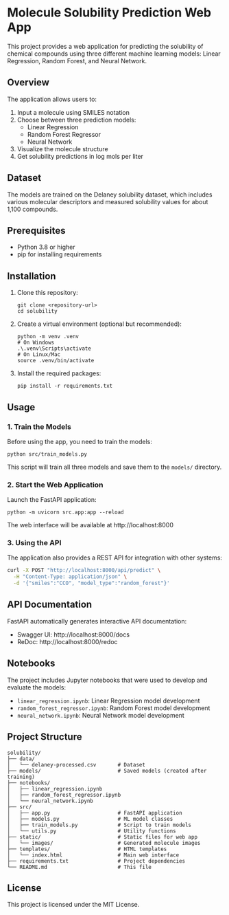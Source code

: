 # Molecule Solubility Prediction Web App

This project provides a web application for predicting the solubility of chemical compounds using three different machine learning models: Linear Regression, Random Forest, and Neural Network.

## Overview

The application allows users to:

1. Input a molecule using SMILES notation
2. Choose between three prediction models:
   - Linear Regression
   - Random Forest Regressor
   - Neural Network
3. Visualize the molecule structure
4. Get solubility predictions in log mols per liter

## Dataset

The models are trained on the Delaney solubility dataset, which includes various molecular descriptors and measured solubility values for about 1,100 compounds.

## Prerequisites

- Python 3.8 or higher
- pip for installing requirements

## Installation

1. Clone this repository:
   ```
   git clone <repository-url>
   cd solubility
   ```

2. Create a virtual environment (optional but recommended):
   ```
   python -m venv .venv
   # On Windows
   .\.venv\Scripts\activate
   # On Linux/Mac
   source .venv/bin/activate
   ```

3. Install the required packages:
   ```
   pip install -r requirements.txt
   ```

## Usage

### 1. Train the Models

Before using the app, you need to train the models:

```
python src/train_models.py
```

This script will train all three models and save them to the `models/` directory.

### 2. Start the Web Application

Launch the FastAPI application:

```
python -m uvicorn src.app:app --reload
```

The web interface will be available at http://localhost:8000

### 3. Using the API

The application also provides a REST API for integration with other systems:

```bash
curl -X POST "http://localhost:8000/api/predict" \
  -H "Content-Type: application/json" \
  -d '{"smiles":"CCO", "model_type":"random_forest"}'
```

## API Documentation

FastAPI automatically generates interactive API documentation:

- Swagger UI: http://localhost:8000/docs
- ReDoc: http://localhost:8000/redoc

## Notebooks

The project includes Jupyter notebooks that were used to develop and evaluate the models:

- `linear_regression.ipynb`: Linear Regression model development
- `random_forest_regressor.ipynb`: Random Forest model development
- `neural_network.ipynb`: Neural Network model development

## Project Structure

```
solubility/
├── data/
│   └── delaney-processed.csv       # Dataset
├── models/                         # Saved models (created after training)
├── notebooks/
│   ├── linear_regression.ipynb
│   ├── random_forest_regressor.ipynb
│   └── neural_network.ipynb
├── src/
│   ├── app.py                      # FastAPI application
│   ├── models.py                   # ML model classes
│   ├── train_models.py             # Script to train models
│   └── utils.py                    # Utility functions
├── static/                         # Static files for web app
│   └── images/                     # Generated molecule images
├── templates/                      # HTML templates
│   └── index.html                  # Main web interface
├── requirements.txt                # Project dependencies
└── README.md                       # This file
```

## License

This project is licensed under the MIT License.
